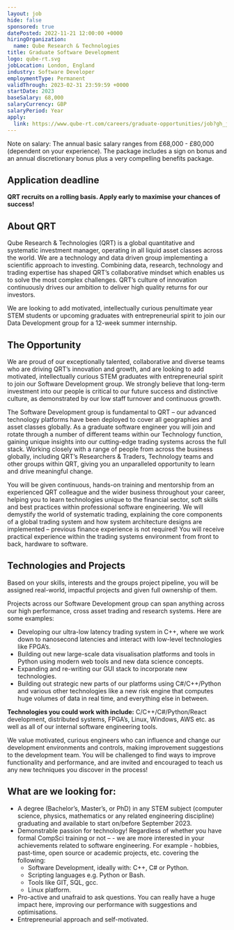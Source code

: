 ```yaml
---
layout: job
hide: false
sponsored: true
datePosted: 2022-11-21 12:00:00 +0000
hiringOrganization:
  name: Qube Research & Technologies
title: Graduate Software Development
logo: qube-rt.svg
jobLocation: London, England
industry: Software Developer
employmentType: Permanent
validThrough: 2023-02-31 23:59:59 +0000
startDate: 2023
baseSalary: 68,000
salaryCurrency: GBP
salaryPeriod: Year
apply:
  link: https://www.qube-rt.com/careers/graduate-opportunities/job?gh_jid=6495241002
---
```


Note on salary: The annual basic salary ranges from £68,000 - £80,000 (dependent on your experience). The package includes a sign on bonus and an annual discretionary bonus plus a very compelling benefits package.

## Application deadline
**QRT recruits on a rolling basis. Apply early to maximise your chances of success!**

## About QRT
Qube Research & Technologies (QRT) is a global quantitative and systematic investment manager, operating in all liquid asset classes across the world. We are a technology and data driven group implementing a scientific approach to investing. Combining data, research, technology and trading expertise has shaped QRT’s collaborative mindset which enables us to solve the most complex challenges. QRT’s culture of innovation continuously drives our ambition to deliver high quality returns for our investors.

We are looking to add motivated, intellectually curious penultimate year STEM students or upcoming graduates with entrepreneurial spirit to join our Data Development group for a 12-week summer internship.

## The Opportunity
We are proud of our exceptionally talented, collaborative and diverse teams who are driving QRT’s innovation and growth, and are looking to add motivated, intellectually curious STEM graduates with entrepreneurial spirit to join our Software Development group. We strongly believe that long-term investment into our people is critical to our future success and distinctive culture, as demonstrated by our low staff turnover and continuous growth.

The Software Development group is fundamental to QRT – our advanced technology platforms have been deployed to cover all geographies and asset classes globally. As a graduate software engineer you will join and rotate through a number of different teams within our Technology function, gaining unique insights into our cutting-edge trading systems across the full stack. Working closely with a range of people from across the business globally, including QRT’s Researchers & Traders, Technology teams and other groups within QRT, giving you an unparalleled opportunity to learn and drive meaningful change.

You will be given continuous, hands-on training and mentorship from an experienced QRT colleague and the wider business throughout your career, helping you to learn technologies unique to the financial sector, soft skills and best practices within professional software engineering. We will demystify the world of systematic trading, explaining the core components of a global trading system and how system architecture designs are implemented – previous finance experience is not required! You will receive practical experience within the trading systems environment from front to back, hardware to software.


## Technologies and Projects
Based on your skills, interests and the groups project pipeline, you will be assigned real-world, impactful projects and given full ownership of them.

Projects across our Software Development group can span anything across our high performance, cross asset trading and research systems. Here are some examples:
- Developing our ultra-low latency trading system in C++, where we work down to nanosecond latencies and interact with low-level technologies like FPGA’s.
- Building out new large-scale data visualisation platforms and tools in Python using modern web tools and new data science concepts.
- Expanding and re-writing our GUI stack to incorporate new technologies.
- Building out strategic new parts of our platforms using C#/C++/Python and various other technologies like a new risk engine that computes huge volumes of data in real time, and everything else in between.
 
**Technologies you could work with include:** C/C++/C#/Python/React development, distributed systems, FPGA’s, Linux, Windows, AWS etc. as well as all of our internal software engineering tools.

We value motivated, curious engineers who can influence and change our development environments and controls, making improvement suggestions to the development team. You will be challenged to find ways to improve functionality and performance, and are invited and encouraged to teach us any new techniques you discover in the process!


## What are we looking for:
- A degree (Bachelor’s, Master’s, or PhD) in any STEM subject (computer science, physics, mathematics or any related engineering discipline) graduating and available to start on/before September 2023.
- Demonstrable passion for technology! Regardless of whether you have formal CompSci training or not – - we are more interested in your achievements related to software engineering. For example - hobbies, past-time, open source or academic projects, etc. covering the following:
  - Software Development, ideally with: C++, C# or Python.
  - Scripting languages e.g. Python or Bash.
  - Tools like GIT, SQL, gcc.
  - Linux platform.
- Pro-active and unafraid to ask questions. You can really have a huge impact here, improving our performance with suggestions and optimisations.
- Entrepreneurial approach and self-motivated.
